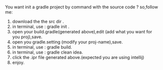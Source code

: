 You want init a gradle project by command with the source code ? so,follow me:

1. download the the src dir .
2. in terminal, use : gradle init .
3. open your build.gradle(generated above),edit (add what you want for you proj),save. 
4. open you gradle.setting (modify your proj-name),save.
5. in terminal, use : gradle build. 
6. in terminal, use : gradle clean idea.
7. click the .ipr file generated above.(expected you are using intellij)
8. enjoy.